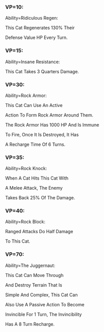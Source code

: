 ### VP=10:

Ability=Ridiculous Regen:

This Cat Regenerates 130% Their

Defense Value HP Every Turn.

### VP=15:

Ability=Insane Resistance:

This Cat Takes 3 Quarters Damage.

### VP=30:

Ability=Rock Armor:

This Cat Can Use An Active

Action To Form Rock Armor Around Them.

The Rock Armor Has 1000 HP And Is Immune

To Fire, Once It Is Destroyed, It Has

A Recharge Time Of 6 Turns.

### VP=35:

Ability=Rock Knock:

When A Cat Hits This Cat With

A Melee Attack, The Enemy 

Takes Back 25% Of The Damage.

### VP=40:

Ability=Rock Block:

Ranged Attacks Do Half Damage

To This Cat.

### VP=70:

Ability=The Juggernaut:

This Cat Can Move Through

And Destroy Terrain That Is 

Simple And Complex, This Cat Can

Also Use A Passive Action To Become

Invincible For 1 Turn, The Invincibility 

Has A 8 Turn Recharge.
